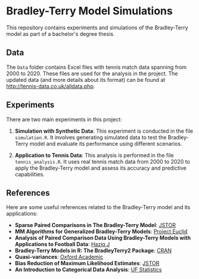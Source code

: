 # Bradley-Terry Model Simulations

This repository contains experiments and simulations of the Bradley-Terry model as part of a bachelor's degree thesis.

## Data

The `Data` folder contains Excel files with tennis match data spanning from 2000 to 2020. These files are used for the analysis in the project. The updated data (and more details about its format) can be found at
http://tennis-data.co.uk/alldata.php.

## Experiments

There are two main experiments in this project:

1. **Simulation with Synthetic Data**: This experiment is conducted in the file `simulation.R`. It involves generating simulated data to test the Bradley-Terry model and evaluate its performance using different scenarios.

2. **Application to Tennis Data**: This analysis is performed in the file `tennis_analysis.R`. It uses real tennis match data from 2000 to 2020 to apply the Bradley-Terry model and assess its accuracy and predictive capabilities.

## References

Here are some useful references related to the Bradley-Terry model and its applications:

- **Sparse Paired Comparisons in The Bradley-Terry Model**: [JSTOR](https://www.jstor.org/stable/24309985)
- **MM Algorithms for Generalized Bradley-Terry Models**: [Project Euclid](https://projecteuclid.org/journals/annals-of-statistics/volume-32/issue-1/MM-algorithms-for-generalized-Bradley-Terry-models/10.1214/aos/1079120141.full)
- **Analysis of Paired Comparison Data Using Bradley-Terry Models with Applications to Football Data**: [Haziq J](https://haziqj.ml/publication/mastersthesis/)
- **Bradley-Terry Models in R: The BradleyTerry2 Package**: [CRAN](https://cran.r-project.org/web/packages/BradleyTerry2/vignettes/BradleyTerry.pdf)
- **Quasi-variances**: [Oxford Academic](https://academic.oup.com/biomet/article/91/1/65/218766)
- **Bias Reduction of Maximum Likelihood Estimates**: [JSTOR](https://www.jstor.org/stable/2336755?origin=JSTOR-pdf)
- **An Introduction to Categorical Data Analysis**: [UF Statistics](https://users.stat.ufl.edu/~aa/)
